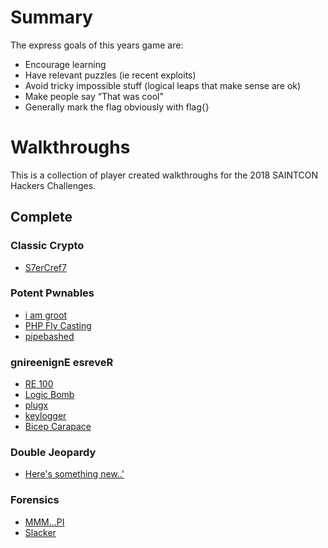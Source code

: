Summary
=======
The express goals of this years game are:
- Encourage learning
- Have relevant puzzles (ie recent exploits)
- Avoid tricky impossible stuff (logical leaps that make sense are ok)
- Make people say “That was cool”
- Generally mark the flag obviously with flag{}

Walkthroughs
==========
This is a collection of player created walkthroughs for the 2018 SAINTCON Hackers Challenges.

Complete
-----------

### Classic Crypto
- [S7erCref7](ClassicCrypto/S7erCref7/)
### Potent Pwnables
- [i am groot](Potent_Pwnables/i_am_groot.md)
- [PHP Fly Casting](Potent_Pwnables/PHP_Fly_Casting.md)
- [pipebashed](Potent_Pwnables/pipebashed.md)
### gnireenignE esreveR
- [RE 100](gnireenignE%20esreveR/re100/)
- [Logic Bomb](gnireenignE%20esreveR/logicbomb/)
- [plugx](gnireenignE%20esreveR/plugx/)
- [keylogger](gnireenignE%20esreveR/keylogger/)
- [Bicep Carapace](gnireenignE%20esreveR/Bicep%20Carapace/)
### Double Jeopardy
- [Here's something new..'](doublejeopardy/somethingnew)
### Forensics
- [MMM...PI](forensics/mmm_pi.md)
- [Slacker](forensics/slack.md)
